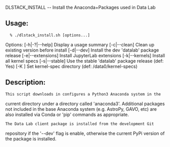 

DLSTACK_INSTALL -- Install the Anaconda+Packages used in Data Lab


Usage:
------
      % ./dlstack_install.sh [options...]

Options:
    [-h|-?|--help]      Display a usage summary
    [-c|--clean]        Clean up existing version before install
    [-d|--dev]          Install the dev 'datalab' package release
    [-e|--extensions]   Install JupyterLab extensions
    [-k|--kernels]      Install all kernel specs
    [-s|--stable]       Use the stable 'datalab' package release (def: Yes)
    [-K <directory>]    Set kernel-spec directory (def: /data0/kernel-specs)


Description:
------------

    This script downloads in configures a Python3 Anaconda system in the
current directory under a directory called 'anaconda3'. Additional packages
not included in the base Anaconda system (e.g. AstroPy, GAVO, etc) are also
installed via Conda or 'pip' commands as appropriate.

    The Data Lab client package is installed from the development Git
repository if the '--dev' flag is enable, otherwise the current PyPi 
version of the package is installed.

